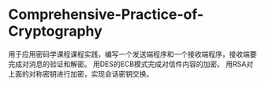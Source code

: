 # Comprehensive-Practice-of-Cryptography
用于应用密码学课程课程实践，编写一个发送端程序和一个接收端程序，接收端要完成对消息的验证和解密。 用DES的ECB模式完成对信件内容的加密。 用RSA对上面的对称密钥进行加密，实现会话密钥交换。

